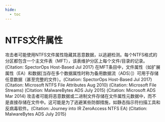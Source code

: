 ```yaml
---
hide:
  - toc
---
```


# NTFS文件属性

攻击者可能使用NTFS文件属性隐藏其恶意数据，以逃避检测。每个NTFS格式的分区都包含一个主文件表（MFT），该表维护分区上每个文件/目录的记录。(Citation: SpectorOps Host-Based Jul 2017) 在MFT条目中，文件属性（如扩展属性（EA）和数据[当存在多个数据属性时称为备用数据流（ADS）]）可用于存储任意数据（甚至完整的文件）。(Citation: SpectorOps Host-Based Jul 2017) (Citation: Microsoft NTFS File Attributes Aug 2010) (Citation: Microsoft File Streams) (Citation: MalwareBytes ADS July 2015) (Citation: Microsoft ADS Mar 2014)  攻击者可能将恶意数据或二进制文件存储在文件属性元数据中，而不是直接存储在文件中。这可能是为了逃避某些防御措施，如静态指示符扫描工具和反病毒软件。(Citation: Journey into IR ZeroAccess NTFS EA) (Citation: MalwareBytes ADS July 2015)
